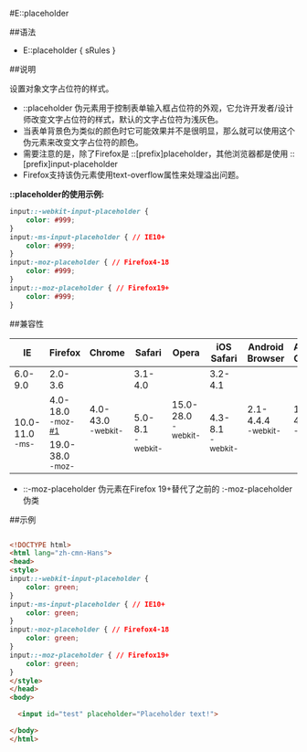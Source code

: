 #E::placeholder

##语法

- E::placeholder { sRules }


##说明

设置对象文字占位符的样式。

- ::placeholder 伪元素用于控制表单输入框占位符的外观，它允许开发者/设计师改变文字占位符的样式，默认的文字占位符为浅灰色。
- 当表单背景色为类似的颜色时它可能效果并不是很明显，那么就可以使用这个伪元素来改变文字占位符的颜色。
- 需要注意的是，除了Firefox是 ::[prefix]placeholder，其他浏览器都是使用 ::[prefix]input-placeholder
- Firefox支持该伪元素使用text-overflow属性来处理溢出问题。

**::placeholder的使用示例:**

```css
input::-webkit-input-placeholder {
	color: #999;
}
input:-ms-input-placeholder { // IE10+
	color: #999;
}
input:-moz-placeholder { // Firefox4-18
	color: #999;
}
input::-moz-placeholder { // Firefox19+
	color: #999;
}

```

##兼容性


<table class="compatible">
<thead>
	<tr>
		<th>IE</th>
		<th>Firefox</th>
		<th>Chrome</th>
		<th>Safari</th>
		<th>Opera</th>
		<th>iOS Safari</th>
		<th>Android Browser</th>
		<th>Android Chrome</th>
	</tr>
</thead>
<tbody>
	<tr>
		<td class="unsupport">6.0-9.0</td>
		<td class="unsupport">2.0-3.6</td>
		<td class="partsupport" rowspan="3">4.0-43.0<br><sup class="fix">-webkit-</sup></td>
		<td class="unsupport">3.1-4.0</td>
		<td class="partsupport" rowspan="3">15.0-28.0<br><sup class="fix">-webkit-</sup></td>
		<td class="unsupport">3.2-4.1</td>
		<td class="partsupport" rowspan="3">2.1-4.4.4<br><sup class="fix">-webkit-</sup></td>
		<td class="partsupport" rowspan="3">18.0-40.0<br><sup class="fix">-webkit-</sup></td>
	</tr>
	<tr>
		<td class="partsupport" rowspan="2">10.0-11.0<br><sup class="fix">-ms-</sup></td>
		<td class="partsupport">4.0-18.0<br><sup class="fix">-moz-</sup> <sup><a href="#support1">#1</a></sup></td>
		<td class="partsupport" rowspan="2">5.0-8.1<br><sup class="fix">-webkit-</sup></td>
		<td class="partsupport" rowspan="2">4.3-8.1<br><sup class="fix">-webkit-</sup></td>
	</tr>
	<tr>
		<td class="partsupport">19.0-38.0<br><sup class="fix">-moz-</sup></td>
	</tr>
</tbody>
</table>


- ::-moz-placeholder 伪元素在Firefox 19+替代了之前的 :-moz-placeholder 伪类


##示例

```html

<!DOCTYPE html>
<html lang="zh-cmn-Hans">
<head>
<style>
input::-webkit-input-placeholder {
	color: green;
}
input:-ms-input-placeholder { // IE10+
	color: green;
}
input:-moz-placeholder { // Firefox4-18
	color: green;
}
input::-moz-placeholder { // Firefox19+
	color: green;
}
</style>
</head>
<body>

  <input id="test" placeholder="Placeholder text!">

</body>
</html>

```

